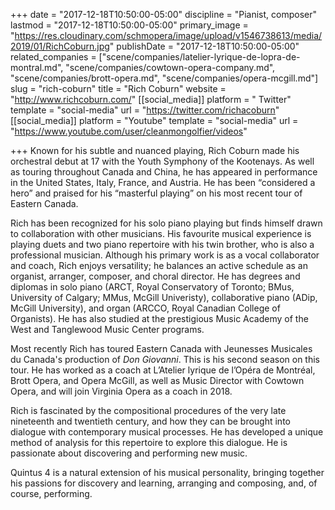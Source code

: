 +++
date = "2017-12-18T10:50:00-05:00"
discipline = "Pianist, composer"
lastmod = "2017-12-18T10:50:00-05:00"
primary_image = "https://res.cloudinary.com/schmopera/image/upload/v1546738613/media/2019/01/RichCoburn.jpg"
publishDate = "2017-12-18T10:50:00-05:00"
related_companies = ["scene/companies/latelier-lyrique-de-lopra-de-montral.md", "scene/companies/cowtown-opera-company.md", "scene/companies/brott-opera.md", "scene/companies/opera-mcgill.md"]
slug = "rich-coburn"
title = "Rich Coburn"
website = "http://www.richcoburn.com/"
[[social_media]]
platform = " Twitter"
template = "social-media"
url = "https://twitter.com/richacoburn"
[[social_media]]
platform = "Youtube"
template = "social-media"
url = "https://www.youtube.com/user/cleanmongolfier/videos"

+++
Known for his subtle and nuanced playing, Rich Coburn made his orchestral debut at 17 with the Youth Symphony of the Kootenays. As well as touring throughout Canada and China, he has appeared in performance in the United States, Italy, France, and Austria. He has been “considered a hero” and praised for his “masterful playing” on his most recent tour of Eastern Canada. 

Rich has been recognized for his solo piano playing but finds himself drawn to collaboration with other musicians. His favourite musical experience is playing duets and two piano repertoire with his twin brother, who is also a professional musician. Although his primary work is as a vocal collaborator and coach, Rich enjoys versatility; he balances an active schedule as an organist, arranger, composer, and choral director. He has degrees and diplomas in solo piano (ARCT, Royal Conservatory of Toronto; BMus, University of Calgary; MMus, McGill Univeristy), collaborative piano (ADip, McGill University), and organ (ARCCO, Royal Canadian College of Organists). He has also studied at the prestigious Music Academy of the West and Tanglewood Music Center programs. 

Most recently Rich has toured Eastern Canada with Jeunesses Musicales du Canada's production of *Don Giovanni*. This is his second season on this tour. He has worked as a coach at L’Atelier lyrique de l’Opéra de Montréal, Brott Opera, and Opera McGill, as well as Music Director with Cowtown Opera, and will join Virginia Opera as a coach in 2018. 

Rich is fascinated by the compositional procedures of the very late nineteenth and twentieth century, and how they can be brought into dialogue with contemporary musical processes.  He has developed a unique method of analysis for this repertoire to explore this dialogue. He is passionate about discovering and performing new music. 

Quintus 4 is a natural extension of his musical personality, bringing together his passions for discovery and learning, arranging and composing, and, of course, performing.
